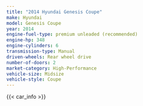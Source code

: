 ```yaml
---
title: "2014 Hyundai Genesis Coupe"
make: Hyundai
model: Genesis Coupe
year: 2014
engine-fuel-type: premium unleaded (recommended)
engine-hp: 348
engine-cylinders: 6
transmission-type: Manual
driven-wheels: Rear wheel drive
number-of-doors: 2
market-category: High-Performance
vehicle-size: Midsize
vehicle-style: Coupe
---
```


{{< car_info >}}
